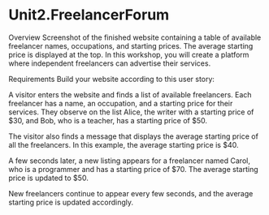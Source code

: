 # Unit2.FreelancerForum
Overview
Screenshot of the finished website containing a table of available freelancer names, occupations, and starting prices. The average starting price is displayed at the top.
In this workshop, you will create a platform where independent freelancers can advertise their services. 

Requirements
Build your website according to this user story:

A visitor enters the website and finds a list of available freelancers. Each freelancer has a name, an occupation, and a starting price for their services. They observe on the list Alice, the writer with a starting price of $30, and Bob, who is a teacher, has a starting price of $50.

The visitor also finds a message that displays the average starting price of all the freelancers. In this example, the average starting price is $40.

A few seconds later, a new listing appears for a freelancer named Carol, who is a programmer and has a starting price of $70. The average starting price is updated to $50.

New freelancers continue to appear every few seconds, and the average starting price is updated accordingly.

